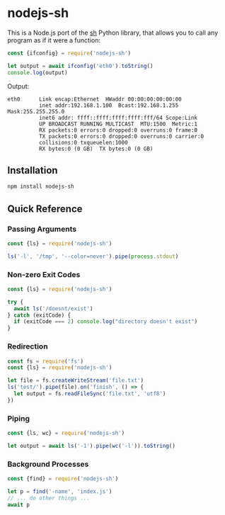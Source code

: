 # nodejs-sh

This is a Node.js port of the [sh](https://amoffat.github.io/sh/) Python library, that allows you to call any program as if it were a function:

```js
const {ifconfig} = require('nodejs-sh')

let output = await ifconfig('eth0').toString()
console.log(output)
```

Output:

```
eth0      Link encap:Ethernet  HWaddr 00:00:00:00:00:00
          inet addr:192.168.1.100  Bcast:192.168.1.255  Mask:255.255.255.0
          inet6 addr: ffff::ffff:ffff:ffff:fff/64 Scope:Link
          UP BROADCAST RUNNING MULTICAST  MTU:1500  Metric:1
          RX packets:0 errors:0 dropped:0 overruns:0 frame:0
          TX packets:0 errors:0 dropped:0 overruns:0 carrier:0
          collisions:0 txqueuelen:1000
          RX bytes:0 (0 GB)  TX bytes:0 (0 GB)
```

## Installation

```sh
npm install nodejs-sh
```

## Quick Reference

### Passing Arguments

```js
const {ls} = require('nodejs-sh')

ls('-l', '/tmp', '--color=never').pipe(process.stdout)
```

### Non-zero Exit Codes

```js
const {ls} = require('nodejs-sh')

try {
  await ls('/doesnt/exist')
} catch (exitCode) {
  if (exitCode === 2) console.log("directory doesn't exist")
}
```

### Redirection

```js
const fs = require('fs')
const {ls} = require('nodejs-sh')

let file = fs.createWriteStream('file.txt')
ls('test/').pipe(file).on('finish', () => {
  let output = fs.readFileSync('file.txt', 'utf8')
})
```

### Piping

```js
const {ls, wc} = require('nodejs-sh')

let output = await ls('-1').pipe(wc('-l')).toString()
```

### Background Processes

```js
const {find} = require('nodejs-sh')

let p = find('-name', 'index.js')
// ... do other things ...
await p
```
